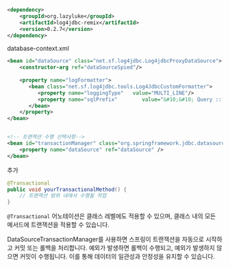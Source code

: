 ```xml
<dependency>
    <groupId>org.lazyluke</groupId>
    <artifactId>log4jdbc-remix</artifactId>
    <version>0.2.7</version>
</dependency>


```

database-context.xml
```xml
<bean id="dataSource" class="net.sf.log4jdbc.Log4jdbcProxyDataSource">  
    <constructor-arg ref="dataSourceSpied"/>  
  
    <property name="logFormatter">  
       <bean class="net.sf.log4jdbc.tools.Log4JdbcCustomFormatter">  
          <property name="loggingType"   value="MULTI_LINE"/>  
          <property name="sqlPrefix"        value="&#10;&#10; Query ::   "/>  
       </bean>  
    </property>  
</bean>


<!-- 트랜잭션 수행 선택사항-->
<bean id="transactionManager" class="org.springframework.jdbc.datasource.DataSourceTransactionManager">
    <property name="dataSource" ref="dataSource" />
</bean>

```
추가

```java
@Transactional
public void yourTransactionalMethod() {
    // 트랜잭션 범위 내에서 수행될 작업
}
```

`@Transactional` 어노테이션은 클래스 레벨에도 적용할 수 있으며, 클래스 내의 모든 메서드에 트랜잭션을 적용할 수 있습니다.

DataSourceTransactionManager를 사용하면 스프링이 트랜잭션을 자동으로 시작하고 커밋 또는 롤백을 처리합니다. 예외가 발생하면 롤백이 수행되고, 예외가 발생하지 않으면 커밋이 수행됩니다. 이를 통해 데이터의 일관성과 안정성을 유지할 수 있습니다.